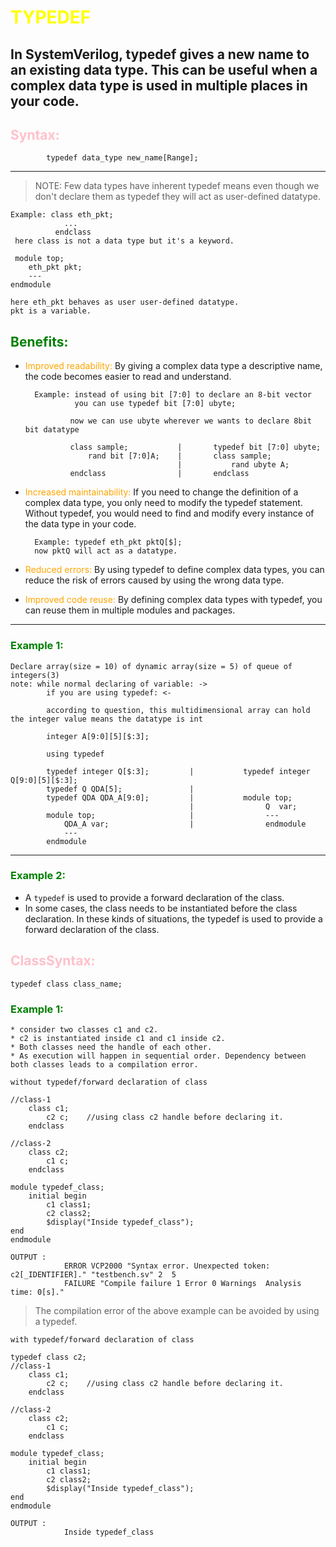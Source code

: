 # <span style="color:yellow">**TYPEDEF**</span>
In SystemVerilog, typedef gives a new name to an existing data type. This can be useful when a complex data type is used in multiple places in your code.
---
## <span style="color:pink">Syntax:</span>

            typedef data_type new_name[Range];
---

> NOTE: Few data types have inherent typedef means even though we don't declare them as typedef they will act as user-defined datatype. 

    Example: class eth_pkt;
                ...
              endclass
     here class is not a data type but it's a keyword.

     module top;
        eth_pkt pkt;
        ---
    endmodule

    here eth_pkt behaves as user user-defined datatype. 
    pkt is a variable. 




## <span style="color:green">Benefits:</span>
- <span style="color:orange">Improved readability:</span> By giving a complex data type a descriptive name, the code becomes easier to read and understand. 
        
        Example: instead of using bit [7:0] to declare an 8-bit vector
                 you can use typedef bit [7:0] ubyte;

                now we can use ubyte wherever we wants to declare 8bit bit datatype

                class sample;           |       typedef bit [7:0] ubyte;
                    rand bit [7:0]A;    |       class sample;
                                        |           rand ubyte A;            
                endclass                |       endclass

- <span style="color:orange">Increased maintainability:</span> If you need to change the definition of a complex data type, you only need to modify the typedef statement. Without typedef, you would need to find and modify every instance of the data type in your code.
    
        Example: typedef eth_pkt pktQ[$];
        now pktQ will act as a datatype.
- <span style="color:orange">Reduced errors:</span> By using typedef to define complex data types, you can reduce the risk of errors caused by using the wrong data type.
- <span style="color:orange">Improved code reuse:</span> By defining complex data types with typedef, you can reuse them in multiple modules and packages.
---
### <span style="color:green">Example 1:</span>

    Declare array(size = 10) of dynamic array(size = 5) of queue of integers(3)
    note: while normal declaring of variable: ->
            if you are using typedef: <-

            according to question, this multidimensional array can hold the integer value means the datatype is int

            integer A[9:0][5][$:3];

            using typedef 

            typedef integer Q[$:3];         |           typedef integer Q[9:0][5][$:3];
            typedef Q QDA[5];               |    
            typedef QDA QDA_A[9:0];         |           module top;
                                            |                Q  var;
            module top;                     |                ---
                QDA_A var;                  |                endmodule
                ---
            endmodule

---   

### <span style="color:green">Example 2:</span>         

- A `typedef` is used to provide a forward declaration of the class.
- In some cases, the class needs to be instantiated before the class declaration. In these kinds of situations, the typedef is used to provide a forward declaration of the class.

## <span style="color:pink">ClassSyntax:</span>
    typedef class class_name;


### <span style="color:green">Example 1:</span>         

    * consider two classes c1 and c2.
    * c2 is instantiated inside c1 and c1 inside c2. 
    * Both classes need the handle of each other.
    * As execution will happen in sequential order. Dependency between both classes leads to a compilation error.

`without typedef/forward declaration of class`

    //class-1
        class c1;
            c2 c;    //using class c2 handle before declaring it.
        endclass

    //class-2
        class c2;
            c1 c;
        endclass
 
    module typedef_class;
        initial begin
            c1 class1;
            c2 class2;
            $display("Inside typedef_class");
    end
    endmodule

    OUTPUT :
                ERROR VCP2000 "Syntax error. Unexpected token: c2[_IDENTIFIER]." "testbench.sv" 2  5
                FAILURE "Compile failure 1 Error 0 Warnings  Analysis time: 0[s]."

>The compilation error of the above example can be avoided by using a typedef.

`with typedef/forward declaration of class`

    typedef class c2;
    //class-1
        class c1;
            c2 c;    //using class c2 handle before declaring it.
        endclass

    //class-2
        class c2;
            c1 c;
        endclass
 
    module typedef_class;
        initial begin
            c1 class1;
            c2 class2;
            $display("Inside typedef_class");
    end
    endmodule

    OUTPUT :
                Inside typedef_class
